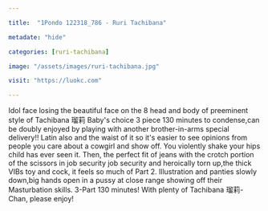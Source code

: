 ```yaml
---

title:  "1Pondo 122318_786 - Ruri Tachibana"

metadate: "hide"

categories: [ruri-tachibana]

image: "/assets/images/ruri-tachibana.jpg"

visit: "https://luokc.com"

---
```

Idol face losing the beautiful face on the 8 head and body of preeminent style of Tachibana 瑠莉 Baby's choice 3 piece 130 minutes to condense,can be doubly enjoyed by playing with another brother-in-arms special delivery!! Latin also and the waist of it so it's easier to see opinions from people you care about a cowgirl and show off. You violently shake your hips child has ever seen it. Then, the perfect fit of jeans with the crotch portion of the scissors in job security job security and heroically torn up,the thick VIBs toy and cock, it feels so much of Part 2. Illustration and panties slowly down,big hands open in a pussy at close range showing off their Masturbation skills. 3-Part 130 minutes! With plenty of Tachibana 瑠莉-Chan, please enjoy!
